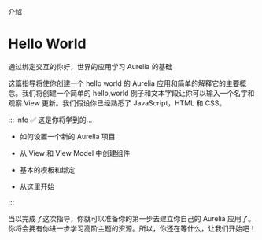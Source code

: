介绍

# Hello World

通过绑定交互的你好，世界的应用学习 Aurelia 的基础

这篇指导将使你创建一个 hello world 的 Aurelia 应用和简单的解释它的主要概念。我们将创建一个简单的 hello,world 例子和文本字段让你可以输入一个名字和观察 View 更新。我们假设你已经熟悉了 JavaScript，HTML 和 CSS。

::: info :white_check_mark: 这是你将学到的...

-   如何设置一个新的 Aurelia 项目

-   从 View 和 View Model 中创建组件

-   基本的模板和绑定

-   从这里开始

:::

当以完成了这次指导，你就可以准备你的第一步去建立你自己的 Aurelia 应用了。你将会拥有你进一步学习高阶主题的资源。所以，你还在等什么，让我们开始吧！
